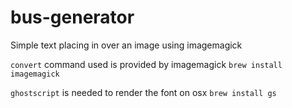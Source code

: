 # bus-generator
Simple text placing in over an image using imagemagick

`convert` command used is provided by imagemagick
`brew install imagemagick`

`ghostscript` is needed to render the font on osx
`brew install gs`
